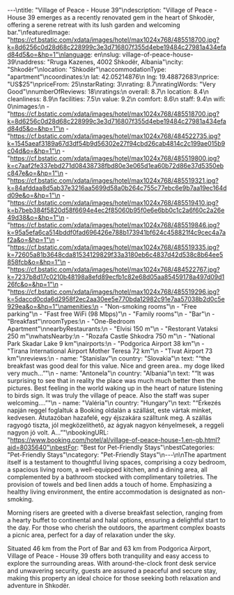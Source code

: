 ---\ntitle: "Village of Peace - House 39"\ndescription: "Village of Peace - House 39 emerges as a recently renovated gem in the heart of Shkodër, offering a serene retreat with its lush garden and welcoming bar."\nfeaturedImage: "https://cf.bstatic.com/xdata/images/hotel/max1024x768/485518700.jpg?k=8d6256c0d28d68c228999c3e3d716807f355d4ebe19484c27981a434efad84d5&o=&hp=1"\nlanguage: en\nslug: village-of-peace-house-39\naddress: "Rruga Kazenes, 4002 Shkodër, Albania"\ncity: "Shkodër"\nlocation: "Shkodër"\naccommodationType: "apartment"\ncoordinates:\n  lat: 42.05214876\n  lng: 19.48872683\nprice: "US$25"\npriceFrom: 25\nstarRating: 3\nrating: 8.7\nratingWords: "Very Good"\nnumberOfReviews: 18\nratings:\n  overall: 8.7\n  location: 8.4\n  cleanliness: 8.9\n  facilities: 7.5\n  value: 9.2\n  comfort: 8.6\n  staff: 9.4\n  wifi: 0\nimages:\n  - "https://cf.bstatic.com/xdata/images/hotel/max1024x768/485518700.jpg?k=8d6256c0d28d68c228999c3e3d716807f355d4ebe19484c27981a434efad84d5&o=&hp=1"\n  - "https://cf.bstatic.com/xdata/images/hotel/max1024x768/484522735.jpg?k=1545aeaf3189a67d3df54b9d56302e27f94cbd26cab4814c2c199ae015b9c04d&o=&hp=1"\n  - "https://cf.bstatic.com/xdata/images/hotel/max1024x768/485519800.jpg?k=c7aaf2fe337ebd271d08438738fbd80e3e065d1ea60b72d86e37d5350ebc847e&o=&hp=1"\n  - "https://cf.bstatic.com/xdata/images/hotel/max1024x768/485519321.jpg?k=84afddaa8d5ab37e3216aa5699d58a0b264c755c77ebc6e9b7aa19ec164dd09e&o=&hp=1"\n  - "https://cf.bstatic.com/xdata/images/hotel/max1024x768/485519410.jpg?k=b7beb384f5820d58f6694e4ec2f85060b95f0e6e6bb0c1c2a6f60c2a26e49d38&o=&hp=1"\n  - "https://cf.bstatic.com/xdata/images/hotel/max1024x768/485519846.jpg?k=95a5efa6ca514bddf0fad696426e788b173941bf624c458821f4c9cec4a7af2a&o=&hp=1"\n  - "https://cf.bstatic.com/xdata/images/hotel/max1024x768/485519335.jpg?k=72605a81b3648cda81534129829f33a3180eb6c4837d42d538c8b64ee5858fcb&o=&hp=1"\n  - "https://cf.bstatic.com/xdata/images/hotel/max1024x768/484522767.jpg?k=7237b8d17c0210b48198a8efd89ecfb1c82e68d05aa85459178a497d09d126fc&o=&hp=1"\n  - "https://cf.bstatic.com/xdata/images/hotel/max1024x768/485519296.jpg?k=5daccd0cda6d2958f2ec2aa30ee5e770bda12982c91e7aa57038b2d0c5e929ea&o=&hp=1"\namenities:\n  - "Non-smoking rooms"\n  - "Free parking"\n  - "Fast free WiFi (98 Mbps)"\n  - "Family rooms"\n  - "Bar"\n  - "Breakfast"\nroomTypes:\n  - "One-Bedroom Apartment"\nnearbyRestaurants:\n  - "Elvisi 150 m"\n  - "Restorant Vataksi 250 m"\nwhatsNearby:\n  - "Rozafa Castle Shkodra 750 m"\n  - "National Park Skadar Lake 9 km"\nairports:\n  - "Podgorica Airport 38 km"\n  - "Tirana International Airport Mother Teresa 72 km"\n  - "Tivat Airport 73 km"\nreviews:\n  - name: "Stanislav"\n    country: "Slovakia"\n    text: "“the breakfast was good deal for this value. Nice and green area.. my doge liked very much...”"\n  - name: "Antonela"\n    country: "Albania"\n    text: "“It was surprising to see that in reality the place was much much better then the pictures. Best feeling in the world waking up in the heart of nature listening to birds sign. It was truly the village of peace. Also the staff was super welcoming....”"\n  - name: "Valéria"\n    country: "Hungary"\n    text: "“Érkezés napján reggel foglaltuk a Booking oldalán a szállást, este vártak minket, kedvesen. Átutazóban hazafelé, egy éjszakára szálltunk meg. A szállás ragyogó tiszta, jól megközelíthető, az ágyak nagyon kényelmesek, a reggeli nagyon jó volt. A...”"\nbookingURL: "https://www.booking.com/hotel/al/village-of-peace-house-1.en-gb.html?aid=8035640"\nbestFor: "Best for Pet-Friendly Stays"\nbestCategories: "Pet-Friendly Stays"\ncategory: "Pet-Friendly Stays"\n---\n\nThe apartment itself is a testament to thoughtful living spaces, comprising a cozy bedroom, a spacious living room, a well-equipped kitchen, and a dining area, all complemented by a bathroom stocked with complimentary toiletries. The provision of towels and bed linen adds a touch of home. Emphasizing a healthy living environment, the entire accommodation is designated as non-smoking.

Morning risers are greeted with a diverse breakfast selection, ranging from a hearty buffet to continental and halal options, ensuring a delightful start to the day. For those who cherish the outdoors, the apartment complex boasts a picnic area, perfect for a day of relaxation under the sky.

Situated 46 km from the Port of Bar and 63 km from Podgorica Airport, Village of Peace - House 39 offers both tranquility and easy access to explore the surrounding areas. With around-the-clock front desk service and unwavering security, guests are assured a peaceful and secure stay, making this property an ideal choice for those seeking both relaxation and adventure in Shkodër.